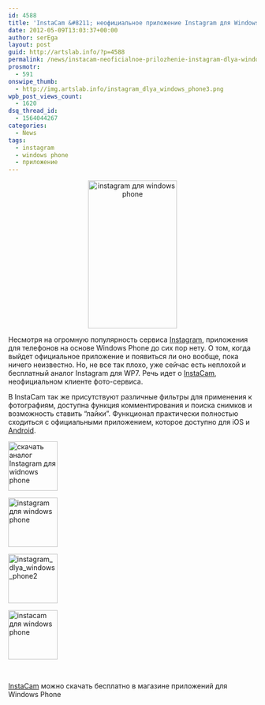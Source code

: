 ```yaml
---
id: 4588
title: 'InstaCam &#8211; неофициальное приложение Instagram для Windows Phone'
date: 2012-05-09T13:03:37+00:00
author: serEga
layout: post
guid: http://artslab.info/?p=4588
permalink: /news/instacam-neoficialnoe-prilozhenie-instagram-dlya-windows-phone/
prosmotr:
  - 591
onswipe_thumb:
  - http://img.artslab.info/instagram_dlya_windows_phone3.png
wpb_post_views_count:
  - 1620
dsq_thread_id:
  - 1564044267
categories:
  - News
tags:
  - instagram
  - windows phone
  - приложение
---
```

<center>
  <a href="http://img.artslab.info/instagram_dlya_windows_phone3.png"><img src="http://img.artslab.info/instagram_dlya_windows_phone3-180x300.png" alt="instagram для windows phone" title="instagram_dlya_windows_phone3" width="180" height="300" class="aligncenter size-medium wp-image-4590" srcset="http://img.artslab.info/instagram_dlya_windows_phone3-180x300.png 180w, http://img.artslab.info/instagram_dlya_windows_phone3.png 432w" sizes="(max-width: 180px) 100vw, 180px" /></a>
</center>

Несмотря на огромную популярность сервиса [Instagram](http://artslab.info/prilozheniya-dlya-ipod-touchiphone/instagram-fotoset-dlya-vladeltsev-iphone-pereklichka/ "Instagram — Фотосеть для владельцев iPhone (перекличка)"), приложения для телефонов на основе Windows Phone до сих пор нету. О том, когда выйдет официальное приложение и появиться ли оно вообще, пока ничего неизвестно. Но, не все так плохо, уже сейчас есть неплохой и бесплатный аналог Instagram для WP7. Речь идет о [InstaCam](http://www.windowsphone.com/en-US/apps/b606738b-83a7-4c43-96fd-3c964de7f938), неофициальном клиенте фото-сервиса.   

  
В InstaCam так же присутствуют различные фильтры для применения к фотографиям, доступна функция комментирования и поиска снимков и возможность ставить &#8220;лайки&#8221;. Функционал практически полностью сходиться с официальными приложением, которое доступно для iOS и [Android](http://artslab.info/prilozheniya-dlya-android/reliz-instagram-dlya-android/ "Релиз Instagram для Android").

<div id='gallery-8' class='gallery galleryid-4588 gallery-columns-4 gallery-size-thumbnail'>
  <dl class='gallery-item'>
    <dt class='gallery-icon portrait'>
      <a href='http://artslab.info/news/instacam-neoficialnoe-prilozhenie-instagram-dlya-windows-phone/attachment/instagram_dlya_windows_phone4/'><img width="100" height="100" src="http://img.artslab.info/instagram_dlya_windows_phone4-100x100.png" class="attachment-thumbnail size-thumbnail" alt="скачать аналог Instagram для widnows phone" /></a>
    </dt>
  </dl>
  
  <dl class='gallery-item'>
    <dt class='gallery-icon portrait'>
      <a href='http://artslab.info/news/instacam-neoficialnoe-prilozhenie-instagram-dlya-windows-phone/attachment/instagram_dlya_windows_phone3/'><img width="100" height="100" src="http://img.artslab.info/instagram_dlya_windows_phone3-100x100.png" class="attachment-thumbnail size-thumbnail" alt="instagram для windows phone" srcset="http://img.artslab.info/instagram_dlya_windows_phone3-100x100.png 100w, http://img.artslab.info/instagram_dlya_windows_phone3-150x150.png 150w" sizes="(max-width: 100px) 100vw, 100px" /></a>
    </dt>
  </dl>
  
  <dl class='gallery-item'>
    <dt class='gallery-icon portrait'>
      <a href='http://artslab.info/news/instacam-neoficialnoe-prilozhenie-instagram-dlya-windows-phone/attachment/instagram_dlya_windows_phone2/'><img width="100" height="100" src="http://img.artslab.info/instagram_dlya_windows_phone2-100x100.png" class="attachment-thumbnail size-thumbnail" alt="instagram_dlya_windows_phone2" /></a>
    </dt>
  </dl>
  
  <dl class='gallery-item'>
    <dt class='gallery-icon portrait'>
      <a href='http://artslab.info/news/instacam-neoficialnoe-prilozhenie-instagram-dlya-windows-phone/attachment/instagram_dlya_windows_phone/'><img width="100" height="100" src="http://img.artslab.info/instagram_dlya_windows_phone-100x100.png" class="attachment-thumbnail size-thumbnail" alt="instacam для windows phone" /></a>
    </dt>
  </dl>
  
  <br style="clear: both" />
</div>

[InstaCam](http://www.windowsphone.com/en-US/apps/b606738b-83a7-4c43-96fd-3c964de7f938) можно скачать бесплатно в магазине приложений для Windows Phone